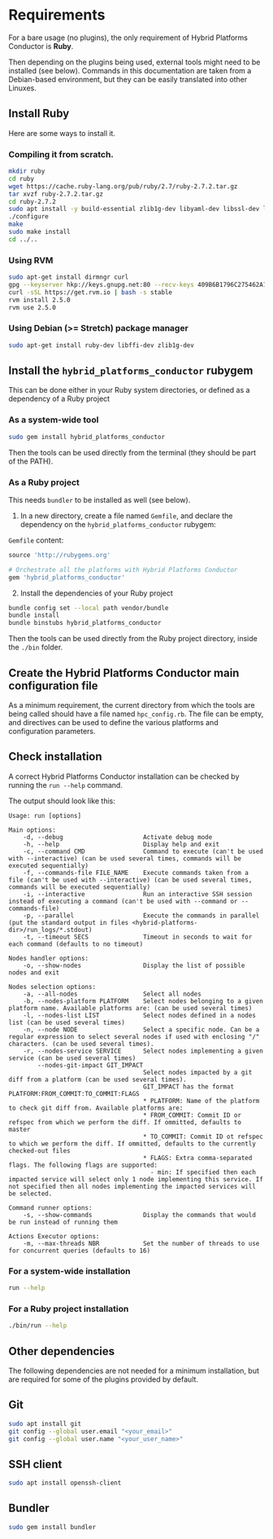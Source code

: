 # Requirements

For a bare usage (no plugins), the only requirement of Hybrid Platforms Conductor is **Ruby**.

Then depending on the plugins being used, external tools might need to be installed (see below).
Commands in this documentation are taken from a Debian-based environment, but they can be easily translated into other Linuxes.

## Install Ruby

Here are some ways to install it.

### Compiling it from scratch.

```bash
mkdir ruby
cd ruby
wget https://cache.ruby-lang.org/pub/ruby/2.7/ruby-2.7.2.tar.gz
tar xvzf ruby-2.7.2.tar.gz
cd ruby-2.7.2
sudo apt install -y build-essential zlib1g-dev libyaml-dev libssl-dev libgdbm-dev libreadline-dev libncurses5-dev libffi-dev libgdbm-compat-dev bison
./configure
make
sudo make install
cd ../..
```

### Using RVM

```bash
sudo apt-get install dirmngr curl
gpg --keyserver hkp://keys.gnupg.net:80 --recv-keys 409B6B1796C275462A1703113804BB82D39DC0E3 7D2BAF1CF37B13E2069D6956105BD0E739499BDB
curl -sSL https://get.rvm.io | bash -s stable
rvm install 2.5.0
rvm use 2.5.0
```

### Using Debian (>= Stretch) package manager

```bash
sudo apt-get install ruby-dev libffi-dev zlib1g-dev
```

## Install the `hybrid_platforms_conductor` rubygem

This can be done either in your Ruby system directories, or defined as a dependency of a Ruby project

### As a system-wide tool

```bash
sudo gem install hybrid_platforms_conductor
```

Then the tools can be used directly from the terminal (they should be part of the PATH).

### As a Ruby project

This needs `bundler` to be installed as well (see below).

1. In a new directory, create a file named `Gemfile`, and declare the dependency on the `hybrid_platforms_conductor` rubygem:

`Gemfile` content:
```ruby
source 'http://rubygems.org'

# Orchestrate all the platforms with Hybrid Platforms Conductor
gem 'hybrid_platforms_conductor'
```

2. Install the dependencies of your Ruby project

```bash
bundle config set --local path vendor/bundle
bundle install
bundle binstubs hybrid_platforms_conductor
```

Then the tools can be used directly from the Ruby project directory, inside the `./bin` folder.

## Create the Hybrid Platforms Conductor main configuration file

As a minimum requirement, the current directory from which the tools are being called should have a file named `hpc_config.rb`.
The file can be empty, and directives can be used to define the various platforms and configuration parameters.

## Check installation

A correct Hybrid Platforms Conductor installation can be checked by running the `run --help` command.

The output should look like this:

```
Usage: run [options]

Main options:
    -d, --debug                      Activate debug mode
    -h, --help                       Display help and exit
    -c, --command CMD                Command to execute (can't be used with --interactive) (can be used several times, commands will be executed sequentially)
    -f, --commands-file FILE_NAME    Execute commands taken from a file (can't be used with --interactive) (can be used several times, commands will be executed sequentially)
    -i, --interactive                Run an interactive SSH session instead of executing a command (can't be used with --command or --commands-file)
    -p, --parallel                   Execute the commands in parallel (put the standard output in files <hybrid-platforms-dir>/run_logs/*.stdout)
    -t, --timeout SECS               Timeout in seconds to wait for each command (defaults to no timeout)

Nodes handler options:
    -o, --show-nodes                 Display the list of possible nodes and exit

Nodes selection options:
    -a, --all-nodes                  Select all nodes
    -b, --nodes-platform PLATFORM    Select nodes belonging to a given platform name. Available platforms are: (can be used several times)
    -l, --nodes-list LIST            Select nodes defined in a nodes list (can be used several times)
    -n, --node NODE                  Select a specific node. Can be a regular expression to select several nodes if used with enclosing "/" characters. (can be used several times).
    -r, --nodes-service SERVICE      Select nodes implementing a given service (can be used several times)
        --nodes-git-impact GIT_IMPACT
                                     Select nodes impacted by a git diff from a platform (can be used several times).
                                     GIT_IMPACT has the format PLATFORM:FROM_COMMIT:TO_COMMIT:FLAGS
                                     * PLATFORM: Name of the platform to check git diff from. Available platforms are:
                                     * FROM_COMMIT: Commit ID or refspec from which we perform the diff. If ommitted, defaults to master
                                     * TO_COMMIT: Commit ID ot refspec to which we perform the diff. If ommitted, defaults to the currently checked-out files
                                     * FLAGS: Extra comma-separated flags. The following flags are supported:
                                       - min: If specified then each impacted service will select only 1 node implementing this service. If not specified then all nodes implementing the impacted services will be selected.

Command runner options:
    -s, --show-commands              Display the commands that would be run instead of running them

Actions Executor options:
    -m, --max-threads NBR            Set the number of threads to use for concurrent queries (defaults to 16)
```

### For a system-wide installation

```bash
run --help
```

### For a Ruby project installation

```bash
./bin/run --help
```

## Other dependencies

The following dependencies are not needed for a minimum installation, but are required for some of the plugins provided by default.

## Git

```bash
sudo apt install git
git config --global user.email "<your_email>"
git config --global user.name "<your_user_name>"
```

## SSH client

```bash
sudo apt install openssh-client
```

## Bundler

```bash
sudo gem install bundler
```
